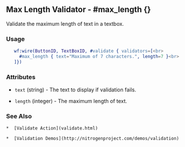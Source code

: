 

## Max Length Validator - #max_length {}

  Validate the maximum length of text in a textbox.

### Usage

```erlang
   wf:wire(ButtonID, TextBoxID, #validate { validators=[<br>
     #max_length { text="Maximum of 7 characters.", length=7 }<br>
   ]})

```

### Attributes

   * `text` (string) - The text to display if validation fails.

   * `length` (integer) - The maximum length of text.

### See Also

	*  [Validate Action](validate.html)

	*  [Validation Demos](http://nitrogenproject.com/demos/validation)
